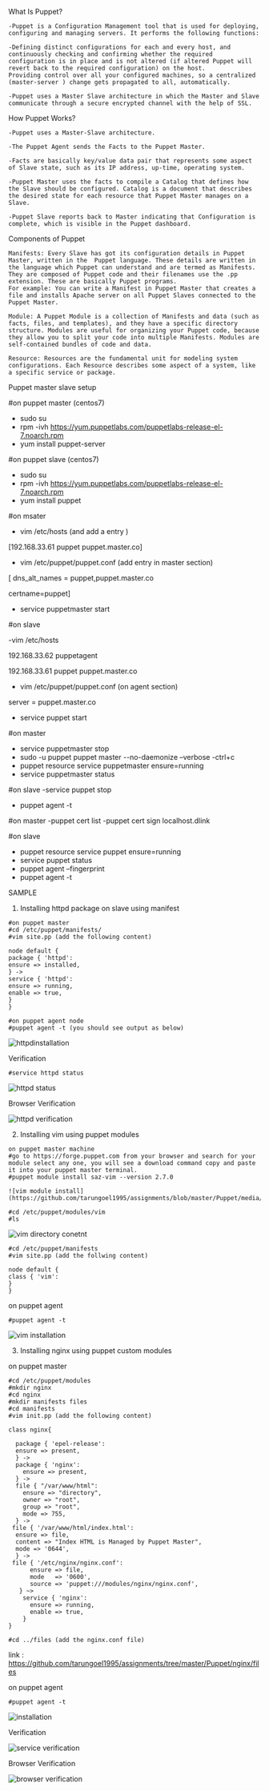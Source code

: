 
What Is Puppet?

```
-Puppet is a Configuration Management tool that is used for deploying, configuring and managing servers. It performs the following functions:

-Defining distinct configurations for each and every host, and continuously checking and confirming whether the required configuration is in place and is not altered (if altered Puppet will revert back to the required configuration) on the host. 
Providing control over all your configured machines, so a centralized (master-server ) change gets propagated to all, automatically. 

-Puppet uses a Master Slave architecture in which the Master and Slave communicate through a secure encrypted channel with the help of SSL.
```

How Puppet Works?

```
-Puppet uses a Master-Slave architecture.

-The Puppet Agent sends the Facts to the Puppet Master. 

-Facts are basically key/value data pair that represents some aspect of Slave state, such as its IP address, up-time, operating system.

-Puppet Master uses the facts to compile a Catalog that defines how the Slave should be configured. Catalog is a document that describes the desired state for each resource that Puppet Master manages on a Slave.

-Puppet Slave reports back to Master indicating that Configuration is complete, which is visible in the Puppet dashboard. 
```

Components of Puppet
```
Manifests: Every Slave has got its configuration details in Puppet Master, written in the  Puppet language. These details are written in the language which Puppet can understand and are termed as Manifests. They are composed of Puppet code and their filenames use the .pp extension. These are basically Puppet programs. 
For example: You can write a Manifest in Puppet Master that creates a file and installs Apache server on all Puppet Slaves connected to the Puppet Master.

Module: A Puppet Module is a collection of Manifests and data (such as facts, files, and templates), and they have a specific directory structure. Modules are useful for organizing your Puppet code, because they allow you to split your code into multiple Manifests. Modules are self-contained bundles of code and data.

Resource: Resources are the fundamental unit for modeling system configurations. Each Resource describes some aspect of a system, like a specific service or package.
```


Puppet master slave setup

#on puppet master (centos7)
- sudo su
- rpm -ivh https://yum.puppetlabs.com/puppetlabs-release-el-7.noarch.rpm
- yum install puppet-server

#on puppet slave (centos7)
- sudo su
- rpm -ivh https://yum.puppetlabs.com/puppetlabs-release-el-7.noarch.rpm
- yum install puppet

#on msater
- vim /etc/hosts (and add a entry )

[192.168.33.61  puppet puppet.master.co]

- vim /etc/puppet/puppet.conf (add entry in master section)

[    dns_alt_names = puppet,puppet.master.co

certname=puppet]

- service puppetmaster start

#on slave 

-vim /etc/hosts

192.168.33.62 puppetagent

192.168.33.61 puppet puppet.master.co

- vim /etc/puppet/puppet.conf (on agent section)

server = puppet.master.co

- service puppet start

#on master
- service puppetmaster stop
- sudo -u puppet puppet master --no-daemonize –verbose
-ctrl+c
- puppet resource service puppetmaster ensure=running
- service puppetmaster status

#on slave
-service puppet stop
- puppet agent -t

#on master
-puppet cert list
-puppet cert sign localhost.dlink
 
#on slave
- puppet resource service puppet ensure=running
- service puppet status
- puppet agent –fingerprint
- puppet agent -t





SAMPLE

1. Installing httpd package on slave using manifest 
```
#on puppet master
#cd /etc/puppet/manifests/
#vim site.pp (add the following content)
```
```
node default {
package { 'httpd':
ensure => installed,
} ->
service { 'httpd':
ensure => running,
enable => true,
}
}
```
```
#on puppet agent node
#puppet agent -t (you should see output as below)
```
![httpdinstallation](https://github.com/tarungoel1995/assignments/blob/master/Puppet/media/httpdserviceusingmanifest.png)

Verification
```
#service httpd status
```
![httpd status](https://github.com/tarungoel1995/assignments/blob/master/Puppet/media/httpdstatusmanifest.png)

Browser Verification

![httpd verification](https://github.com/tarungoel1995/assignments/blob/master/Puppet/media/httpdhomepagemanifest.png)


2. Installing vim using puppet modules

```
on puppet master machine
#go to https://forge.puppet.com from your browser and search for your module select any one, you will see a download command copy and paste it into your puppet master terminal.
#puppet module install saz-vim --version 2.7.0

![vim module install](https://github.com/tarungoel1995/assignments/blob/master/Puppet/media/vimModuledownload.png)

```
```
#cd /etc/puppet/modules/vim
#ls
```
![vim directory conetnt](https://github.com/tarungoel1995/assignments/blob/master/Puppet/media/vimmodulecontent.png)

```
#cd /etc/puppet/manifests
#vim site.pp (add the follwing content)
```
```
node default {
class { 'vim':
}
}
```

on puppet agent
```
#puppet agent -t
```

![vim installation](https://github.com/tarungoel1995/assignments/blob/master/Puppet/media/viminstallusingmodule.png)


3. Installing nginx using puppet custom modules

on puppet master 

```
#cd /etc/puppet/modules
#mkdir nginx
#cd nginx
#mkdir manifests files
#cd manifests 
#vim init.pp (add the following content)
```
```
class nginx{

  package { 'epel-release':
  ensure => present,
  } ->
  package { 'nginx':
    ensure => present,
  } ->
  file { "/var/www/html":
    ensure => "directory",
    owner => "root",
    group => "root",
    mode => 755,
  } ->
 file { '/var/www/html/index.html':
  ensure => file,
  content => "Index HTML is Managed by Puppet Master",
  mode => '0644',
  } ->
 file { '/etc/nginx/nginx.conf':
      ensure => file,
      mode   => '0600',
      source => 'puppet:///modules/nginx/nginx.conf',
   } ~>
    service { 'nginx':
      ensure => running,
      enable => true,
    }
}
```

```
#cd ../files (add the nginx.conf file)
```

link : https://github.com/tarungoel1995/assignments/tree/master/Puppet/nginx/files

on puppet agent

```
#puppet agent -t
```

![installation](https://github.com/tarungoel1995/assignments/blob/master/Puppet/media/nginxinstalltionmodule.png)

Verification

![service verification](https://github.com/tarungoel1995/assignments/blob/master/Puppet/media/servicestatusmodule.png)

Browser Verification

![browser verification](https://github.com/tarungoel1995/assignments/blob/master/Puppet/media/nginxusingmodule.png)



